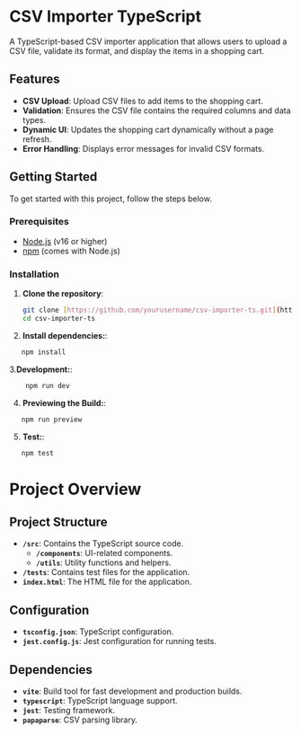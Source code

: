 # CSV Importer TypeScript

A TypeScript-based CSV importer application that allows users to upload a CSV file, validate its format, and display the items in a shopping cart.

## Features

- **CSV Upload**: Upload CSV files to add items to the shopping cart.
- **Validation**: Ensures the CSV file contains the required columns and data types.
- **Dynamic UI**: Updates the shopping cart dynamically without a page refresh.
- **Error Handling**: Displays error messages for invalid CSV formats.

## Getting Started

To get started with this project, follow the steps below.

### Prerequisites

- [Node.js](https://nodejs.org/) (v16 or higher)
- [npm](https://www.npmjs.com/get-npm) (comes with Node.js)

### Installation

1. **Clone the repository**:

   ```bash
   git clone [https://github.com/yourusername/csv-importer-ts.git](https://github.com/vmave/Shopping-Cart-CSV-Importer)
   cd csv-importer-ts
   ```

2. **Install dependencies:**:

```bash
   npm install
```

3.**Development:**:

```bash
    npm run dev
```

4. **Previewing the Build:**:

```bash
   npm run preview
```

5. **Test:**:

```bash
   npm test
```

# Project Overview

## Project Structure

- **`/src`**: Contains the TypeScript source code.
  - **`/components`**: UI-related components.
  - **`/utils`**: Utility functions and helpers.
- **`/tests`**: Contains test files for the application.
- **`index.html`**: The HTML file for the application.

## Configuration

- **`tsconfig.json`**: TypeScript configuration.
- **`jest.config.js`**: Jest configuration for running tests.

## Dependencies

- **`vite`**: Build tool for fast development and production builds.
- **`typescript`**: TypeScript language support.
- **`jest`**: Testing framework.
- **`papaparse`**: CSV parsing library.

